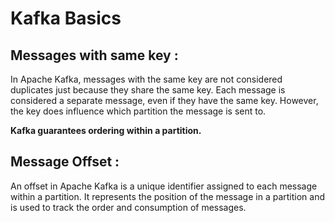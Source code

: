 # Kafka Basics

## Messages with same key :

In Apache Kafka, messages with the same key are not considered duplicates just because they share the same key. Each message is considered a separate message, even if they have the same key. However, the key does influence which partition the message is sent to.

**Kafka guarantees ordering within a partition.**

## Message Offset :

An offset in Apache Kafka is a unique identifier assigned to each message within a partition. It represents the position of the message in a partition and is used to track the order and consumption of messages.
